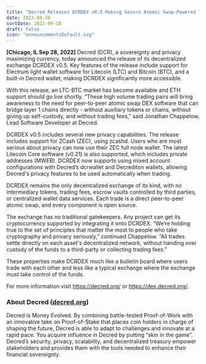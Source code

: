 ```yaml
---
title: "Decred Releases DCRDEX v0.5 Making Secure Atomic Swap-Powered Trades More Accessible"
date: 2022-09-28
sortDate: 2022-09-28
draft: false
icon: "announcementsDefault.svg"
---
```


**[Chicago, IL Sep 28, 2022]** Decred (DCR), a sovereignty and privacy
maximizing currency, today announced the release of its decentralized exchange
DCRDEX v0.5. Key features of the release include support for Electrum light
wallet software for Litecoin (LTC) and Bitcoin (BTC), and a built-in Decred
wallet, making DCRDEX significantly more accessible.

With this release, an LTC-BTC market has become available and ETH support should
go live shortly. “These high volume trading pairs will bring awareness to the
need for peer-to-peer atomic swap DEX software that can bridge layer 1 chains
directly - without auxiliary tokens or chains, without giving up self-custody,
and without trading fees,” said Jonathan Chappelow, Lead Software Developer at
Decred.

DCRDEX v0.5 includes several new privacy capabilities. The release includes
support for ZCash (ZEC), using zcashd. Users who are most serious about privacy
can now use their ZEC full node wallet. The latest Litecoin Core software
(v0.21) is also supported, which includes private addresses (MWEB). DCRDEX now
supports using mixed account configurations with Decred’s dcrwallet and
Decrediton wallets, allowing Decred's privacy features to be used automatically
when trading.

DCRDEX remains the only decentralized exchange of its kind, with no intermediary
tokens, trading fees, escrow vaults controlled by third parties, or centralized
wallet data services. Each trade is a direct peer-to-peer atomic swap, and every
component is open source.

The exchange has no traditional gatekeepers. Any project can get its
cryptocurrency supported by integrating it onto DCRDEX. “We’re holding true to
the set of principles that matter the most to people who take cryptography and
privacy seriously,” continued Chappelow. “All trades settle directly on each
asset's decentralized network, without handing over custody of the funds to a
third-party or collecting trading fees.”

These properties make DCRDEX much like a bulletin board where users trade with
each other and less like a typical exchange where the exchange must take control
of the funds.

For more information visit <https://decred.org/> or <https://dex.decred.org/>.

### About Decred ([decred.org](https://decred.org))

Decred is Money Evolved. By combining battle-tested Proof-of-Work with an
innovative take on Proof-of-Stake that places coin holders in charge of shaping
the future, Decred is able to adapt to challenges and innovate at a rapid pace.
You acquire influence in Decred by putting “skin in the game”. Decred’s
security, privacy, scalability, and decentralized treasury empower stakeholders
and provides them with the tools needed to enhance their financial sovereignty.
